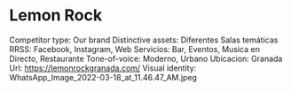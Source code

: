 # Lemon Rock

Competitor type: Our brand
Distinctive assets: Diferentes Salas temáticas
RRSS: Facebook, Instagram, Web
Servicios: Bar, Eventos, Musica en Directo, Restaurante
Tone-of-voice: Moderno, Urbano
Ubicacion: Granada
Url: https://lemonrockgranada.com/
Visual identity: WhatsApp_Image_2022-03-18_at_11.46.47_AM.jpeg